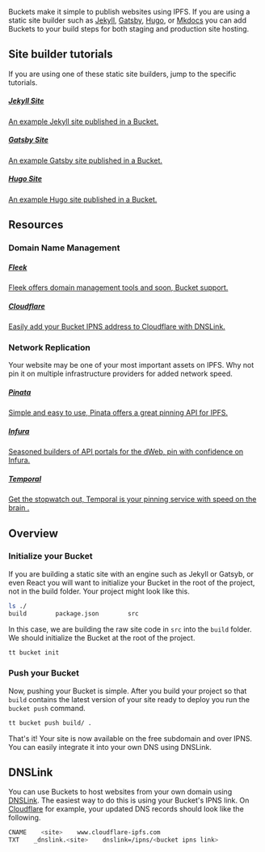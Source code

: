 Buckets make it simple to publish websites using IPFS. If you are using a static site builder such as [Jekyll](https://jekyllrb.com/), [Gatsby](https://www.gatsbyjs.org/), [Hugo](https://gohugo.io/), or [Mkdocs](https://www.mkdocs.org/) you can add Buckets to your build steps for both staging and production site hosting.

## Site builder tutorials

If you are using one of these static site builders, jump to the specific tutorials.

<div class="txtl-options">
  <a href="/tutorials/static-jekyll-site" class="box">
    <h5>Jekyll Site</h5>
    <p>An example Jekyll site published in a Bucket.</p>
  </a>
  <span class="box-space"> </span>
  <a href="/tutorials/static-gatsby-site" class="box">
    <h5>Gatsby Site</h5>
    <p>An example Gatsby site published in a Bucket.</p>
  </a>
  <span class="box-space"> </span>
  <a href="/tutorials/static-hugo-site" class="box">
    <h5>Hugo Site</h5>
    <p>An example Hugo site published in a Bucket.</p>
  </a>
</div>

## Resources

### Domain Name Management

<div class="txtl-options">
  <a href="https://fleek.co/" target="_blank" class="box">
    <h5>Fleek</h5>
    <p>Fleek offers domain management tools and soon, Bucket support.</p>
  </a>
  <span class="box-space"> </span>
  <a href="https://blog.cloudflare.com/distributed-web-gateway/" target="_blank" class="box">
    <h5>Cloudflare</h5>
    <p>Easily add your Bucket IPNS address to Cloudflare with DNSLink.</p>
  </a>
  <span class="box-space"> </span>
  <span class="box-fill">
  </span>
</div>

### Network Replication

Your website may be one of your most important assets on IPFS. Why not pin it on multiple infrastructure providers for added network speed.

<div class="txtl-options">
  <a href="https://pinata.cloud/" target="_blank" class="box">
    <h5>Pinata</h5>
    <p>Simple and easy to use, Pinata offers a great pinning API for IPFS.</p>
  </a>
  <span class="box-space"> </span>
  <a href="https://infura.io/" target="_blank" class="box">
    <h5>Infura</h5>
    <p>Seasoned builders of API portals for the dWeb, pin with confidence on Infura.</p>
  </a>
  <span class="box-space"> </span>
  <a href="https://temporal.cloud/" target="_blank" class="box">
    <h5>Temporal</h5>
    <p>Get the stopwatch out, Temporal is your pinning service with speed on the brain  .</p>
  </a>
</div>

## Overview

### Initialize your Bucket

If you are building a static site with an engine such as Jekyll or Gatsyb, or even React you will want to initialize your Bucket in the root of the project, not in the build folder. Your project might look like this.

```bash
ls ./
build        package.json        src
```

In this case, we are building the raw site code in `src` into the `build` folder. We should initialize the Bucket at the root of the project.

```bash
tt bucket init
```

### Push your Bucket

Now, pushing your Bucket is simple. After you build your project so that `build` contains the latest version of your site ready to deploy you run the `bucket push` command.

```bash
tt bucket push build/ .
```

That's it! Your site is now available on the free subdomain and over IPNS. You can easily integrate it into your own DNS using DNSLink.

## DNSLink

You can use Buckets to host websites from your own domain using [DNSLink](https://docs.ipfs.io/guides/concepts/dnslink/). The easiest way to do this is using your Bucket's IPNS link. On [Cloudflare](https://cloudflare.com) for example, your updated DNS records should look like the following.

```bash
CNAME    <site>    www.cloudflare-ipfs.com
TXT    _dnslink.<site>    dnslink=/ipns/<bucket ipns link>
```

<br>
